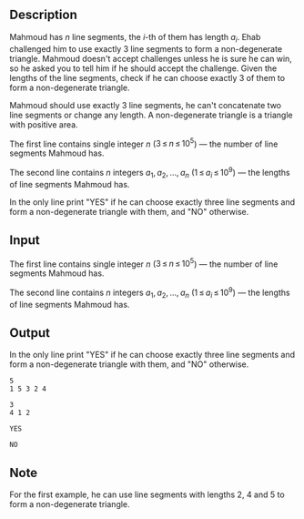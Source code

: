 ## Description

<div><p>Mahmoud has <span class="tex-span"><i>n</i></span> line segments, the <span class="tex-span"><i>i</i></span>-th of them has length <span class="tex-span"><i>a</i><sub class="lower-index"><i>i</i></sub></span>. Ehab challenged him to use <span class="tex-font-style-bf">exactly <span class="tex-span">3</span></span> line segments to form a non-degenerate triangle. Mahmoud doesn't accept challenges unless he is sure he can win, so he asked you to tell him if he should accept the challenge. Given the lengths of the line segments, check if he can choose exactly <span class="tex-span">3</span> of them to form a non-degenerate triangle.</p><p>Mahmoud should use exactly <span class="tex-span">3</span> line segments, he can't concatenate two line segments or change any length. A non-degenerate triangle is a triangle with positive area.</p></div><div class="input-specification"><p>The first line contains single integer <span class="tex-span"><i>n</i></span> (<span class="tex-span">3 ≤ <i>n</i> ≤ 10<sup class="upper-index">5</sup></span>)&nbsp;— the number of line segments Mahmoud has.</p><p>The second line contains <span class="tex-span"><i>n</i></span> integers <span class="tex-span"><i>a</i><sub class="lower-index">1</sub>, <i>a</i><sub class="lower-index">2</sub>, ..., <i>a</i><sub class="lower-index"><i>n</i></sub></span> (<span class="tex-span">1 ≤ <i>a</i><sub class="lower-index"><i>i</i></sub> ≤ 10<sup class="upper-index">9</sup></span>)&nbsp;— the lengths of line segments Mahmoud has.</p></div><div class="output-specification"><p>In the only line print "<span class="tex-font-style-tt">YES</span>" if he can choose exactly three line segments and form a non-degenerate triangle with them, and "<span class="tex-font-style-tt">NO</span>" otherwise.</p></div>

## Input

<p>The first line contains single integer <span class="tex-span"><i>n</i></span> (<span class="tex-span">3 ≤ <i>n</i> ≤ 10<sup class="upper-index">5</sup></span>)&nbsp;— the number of line segments Mahmoud has.</p><p>The second line contains <span class="tex-span"><i>n</i></span> integers <span class="tex-span"><i>a</i><sub class="lower-index">1</sub>, <i>a</i><sub class="lower-index">2</sub>, ..., <i>a</i><sub class="lower-index"><i>n</i></sub></span> (<span class="tex-span">1 ≤ <i>a</i><sub class="lower-index"><i>i</i></sub> ≤ 10<sup class="upper-index">9</sup></span>)&nbsp;— the lengths of line segments Mahmoud has.</p>

## Output

<p>In the only line print "<span class="tex-font-style-tt">YES</span>" if he can choose exactly three line segments and form a non-degenerate triangle with them, and "<span class="tex-font-style-tt">NO</span>" otherwise.</p>





```input1
5
1 5 3 2 4

```




```input2
3
4 1 2

```




```output1
YES

```




```output2
NO

```



## Note

<p>For the first example, he can use line segments with lengths <span class="tex-span">2</span>, <span class="tex-span">4</span> and <span class="tex-span">5</span> to form a non-degenerate triangle.</p>
